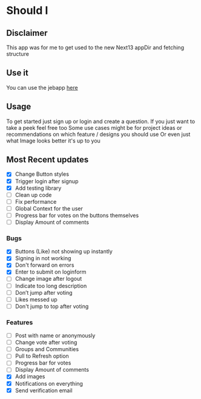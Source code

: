 # Should I
## Disclaimer
This app was for me to get used to the new Next13 appDir and fetching structure

## Use it
You can use the jebapp [here](https://shouldi.wipdesign.de/)

## Usage
To get started just sign up or login and create a question.
If you just want to take a peek feel free too 
Some use cases might be for project ideas or recommendations on which feature / designs you should use
Or even just what Image looks better it's up to you

## Most Recent updates
- [x] Change Button styles
- [x] Trigger login after signup
- [x] Add testing library
- [ ] Clean up code
- [ ] Fix performance
- [ ] Global Context for the user
- [ ] Progress bar for votes on the buttons themselves
- [ ] Display Amount of comments

### Bugs
- [x] Buttons (Like) not showing up instantly
- [x] Signing in not working
- [x] Don't forward on errors
- [x] Enter to submit on loginform
- [ ] Change image after logout
- [ ] Indicate too long description
- [ ] Don’t jump after voting
- [ ] Likes messed up
- [ ] Don't jump to top after voting

### Features
- [ ] Post with name or anonymously
- [ ] Change vote after voting
- [ ] Groups and Communities
- [ ] Pull to Refresh option
- [ ] Progress bar for votes
- [ ] Display Amount of comments
- [x] Add images
- [x] Notifications on everything
- [x] Send verification email
